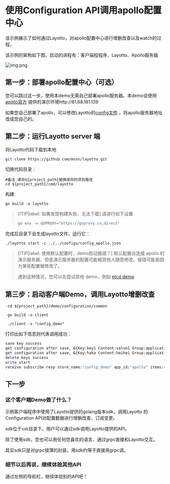 # 使用Configuration API调用apollo配置中心

该示例展示了如何通过Layotto，对apollo配置中心进行增删改查以及watch的过程。

该示例的架构如下图，启动的进程有：客户端程程序、Layotto、Apollo服务器

![img.png](../../../img/configuration/apollo/arch.png)

## 第一步：部署apollo配置中心（可选）

您可以跳过这一步，使用本demo无需自己部署apollo服务器。本demo会使用[apollo官方](https://github.com/apolloconfig/apollo) 提供的演示环境http://81.68.181.139

如果您自己部署了apollo，可以修改Layotto的[config文件](https://github.com/mosn/layotto/blob/main/configs/config_apollo.json) ，将apollo服务器地址改成您自己的。

## 第二步：运行Layotto server 端

将Layotto代码下载到本地

```bash
git clone https://github.com/mosn/layotto.git
```

切换代码目录：

```shell
#备注 请将${project_path}替换成你的项目路径
cd ${project_path}/cmd/layotto
```

构建:

```shell @if.not.exist layotto
go build -o layotto
```

> [!TIP|label: 如果发现构建失败、无法下载]
> 请进行如下设置
> 
> ```bash
> go env -w GOPROXY="https://goproxy.cn,direct"
> ```

完成后目录下会生成layotto文件，运行它：

```shell @background
./layotto start -c ../../configs/config_apollo.json
```

> [!TIP|label: 使用默认配置时，demo启动报错？]
> 默认配置会连接 apollo 的演示服务器，但是演示服务器的配置可能被其他人随意修改。报错可能是因为某些配置被修改了。
> 
> 遇到这种情况，您可以先尝试其他 demo，例如 [etcd demo](zh/start/configuration/start)

## 第三步：启动客户端Demo，调用Layotto增删改查

```shell
 cd ${project_path}/demo/configuration/common
```

```shell @if.not.exist client
 go build -o client
```

```shell
 ./client -s "config_demo"
```

打印出如下信息则代表调用成功：

```bash
save key success
get configuration after save, &{Key:key1 Content:value1 Group:application Label:prod Tags:map[feature:print release:1.0.0] Metadata:map[]} 
get configuration after save, &{Key:haha Content:heihei Group:application Label:prod Tags:map[feature:haha release:1.0.0] Metadata:map[]} 
delete keys success
write start
receive subscribe resp store_name:"config_demo" app_id:"apollo" items:<key:"heihei" content:"heihei1" group:"application" label:"prod" tags:<key:"feature" value:"haha" > tags:<key:"release" value:"16" > >
```

## 下一步
### 这个客户端Demo做了什么？
示例客户端程序中使用了Layotto提供的golang版本sdk，调用Layotto 的Configuration API对配置数据进行增删改查、订阅变更。

sdk位于`sdk`目录下，用户可以通过sdk调用Layotto提供的API。

除了使用sdk，您也可以用任何您喜欢的语言、通过grpc直接和Layotto交互。

其实sdk只是对grpc很薄的封装，用sdk约等于直接用grpc调。


### 细节以后再说，继续体验其他API
通过左侧的导航栏，继续体验别的API吧！
